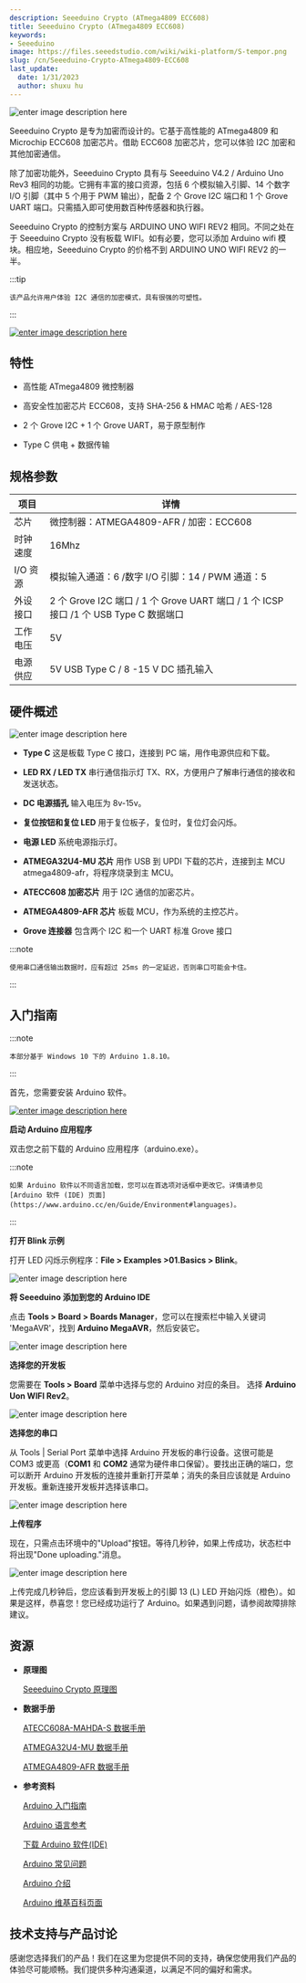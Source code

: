 ```yaml
---
description: Seeeduino Crypto (ATmega4809 ECC608)
title: Seeeduino Crypto (ATmega4809 ECC608)
keywords:
- Seeeduino 
image: https://files.seeedstudio.com/wiki/wiki-platform/S-tempor.png
slug: /cn/Seeeduino-Crypto-ATmega4809-ECC608
last_update:
  date: 1/31/2023
  author: shuxu hu
---
```



![enter image description here](https://files.seeedstudio.com/wiki/Seeeduino-Crypto-ATmega4809-ECC608-/img/Seeed-Crypto-ATmega4809-ECC608-wiki.jpg)


Seeeduino Crypto 是专为加密而设计的。它基于高性能的 ATmega4809 和 Microchip ECC608 加密芯片。借助 ECC608 加密芯片，您可以体验 I2C 加密和其他加密通信。


除了加密功能外，Seeeduino Crypto 具有与 Seeeduino V4.2 / Arduino Uno Rev3 相同的功能。它拥有丰富的接口资源，包括 6 个模拟输入引脚、14 个数字 I/O 引脚（其中 5 个用于 PWM 输出），配备 2 个 Grove I2C 端口和 1 个 Grove UART 端口。只需插入即可使用数百种传感器和执行器。


Seeeduino Crypto 的控制方案与 ARDUINO UNO WIFI REV2 相同。不同之处在于 Seeeduino Crypto 没有板载 WIFI。如有必要，您可以添加 Arduino wifi 模块。相应地，Seeeduino Crypto 的价格不到 ARDUINO UNO WIFI REV2 的一半。


:::tip

    该产品允许用户体验 I2C 通信的加密模式，具有很强的可塑性。
:::


<!-- <p style=":center"><a href="https://www.seeedstudio.com/Seeeduino-Crypto-ATmega4809-ECC608-p-4369.html" target="_blank"><img src="https://files.seeedstudio.com/wiki/Seeed-WiKi/docs/images/300px-Get_One_Now_Banner-ragular.png" /></a></p> -->

[![enter image description here](https://files.seeedstudio.com/wiki/Seeed-WiKi/docs/images/300px-Get_One_Now_Banner-ragular.png)](https://www.seeedstudio.com/Seeeduino-Crypto-ATmega4809-ECC608-p-4369.html)


## 特性


 - 高性能 ATmega4809 微控制器 

 - 高安全性加密芯片 ECC608，支持 SHA-256 & HMAC 哈希 / AES-128

 - 2 个 Grove I2C + 1 个 Grove UART，易于原型制作

 - Type C 供电 + 数据传输


## 规格参数

|项目|详情|
|---|---|
| 芯片 | 微控制器：ATMEGA4809-AFR   / 加密：ECC608 |
| 时钟速度 | 16Mhz |
| I/O 资源 |模拟输入通道：6  /数字 I/O 引脚：14 / PWM 通道：5|
| 外设接口 |2 个 Grove I2C 端口 / 1 个 Grove UART 端口 / 1 个 ICSP 接口 /1 个 USB Type C 数据端口|
| 工作电压 | 5V|
| 电源供应 |5V USB Type C / 8 -15 V DC 插孔输入|


## 硬件概述


![enter image description here](https://files.seeedstudio.com/wiki/Seeeduino-Crypto-ATmega4809-ECC608-/img/Hardware-figure.jpg)


 - **Type C** 这是板载 Type C 接口，连接到 PC 端，用作电源供应和下载。  
 
 - **LED RX / LED TX** 串行通信指示灯 TX、RX，方便用户了解串行通信的接收和发送状态。  
  
 - **DC 电源插孔** 输入电压为 8v-15v。

 - **复位按钮和复位 LED** 用于复位板子，复位时，复位灯会闪烁。

 - **电源 LED** 系统电源指示灯。

 - **ATMEGA32U4-MU 芯片** 用作 USB 到 UPDI 下载的芯片，连接到主 MCU atmega4809-afr，将程序烧录到主 MCU。

 - **ATECC608 加密芯片** 用于 I2C 通信的加密芯片。

 - **ATMEGA4809-AFR 芯片** 板载 MCU，作为系统的主控芯片。

 - **Grove 连接器** 包含两个 I2C 和一个 UART 标准 Grove 接口


:::note

    使用串口通信输出数据时，应有超过 25ms 的一定延迟，否则串口可能会卡住。
:::

## 入门指南


:::note

    本部分基于 Windows 10 下的 Arduino 1.8.10。
:::


首先，您需要安装 Arduino 软件。


[![enter image description here](https://files.seeedstudio.com/wiki/Seeeduino_Stalker_V3_1/images/Download_IDE.png)](https://www.arduino.cc/en/Main/Software)


**启动 Arduino 应用程序**

双击您之前下载的 Arduino 应用程序（arduino.exe）。


:::note
 
    如果 Arduino 软件以不同语言加载，您可以在首选项对话框中更改它。详情请参见 [Arduino 软件 (IDE) 页面](https://www.arduino.cc/en/Guide/Environment#languages)。
:::


**打开 Blink 示例**

打开 LED 闪烁示例程序：**File > Examples >01.Basics > Blink**。


![enter image description here](https://files.seeedstudio.com/wiki/Seeeduino-Crypto-ATmega4809-ECC608-/img/select-blink.png)


**将 Seeeduino 添加到您的 Arduino IDE**


点击 **Tools > Board > Boards Manager**，您可以在搜索栏中输入关键词 'MegaAVR'，找到 **Arduino MegaAVR**，然后安装它。


![enter image description here](https://files.seeedstudio.com/wiki/Seeeduino-Crypto-ATmega4809-ECC608-/img/install.png)


**选择您的开发板**

您需要在 **Tools > Board** 菜单中选择与您的 Arduino 对应的条目。
选择 **Arduino Uon WIFI Rev2**。


![enter image description here](https://files.seeedstudio.com/wiki/Seeeduino-Crypto-ATmega4809-ECC608-/img/board.png)


**选择您的串口**

从 Tools | Serial Port 菜单中选择 Arduino 开发板的串行设备。这很可能是 COM3 或更高（**COM1** 和 **COM2** 通常为硬件串口保留）。要找出正确的端口，您可以断开 Arduino 开发板的连接并重新打开菜单；消失的条目应该就是 Arduino 开发板。重新连接开发板并选择该串口。


![enter image description here](https://files.seeedstudio.com/wiki/Seeeduino-Crypto-ATmega4809-ECC608-/img/port.png)


**上传程序**


现在，只需点击环境中的"Upload"按钮。等待几秒钟，如果上传成功，状态栏中将出现"Done uploading."消息。


![enter image description here](https://files.seeedstudio.com/wiki/Seeeduino_GPRS/img/upload_image.png)


上传完成几秒钟后，您应该看到开发板上的引脚 13 (L) LED 开始闪烁（橙色）。如果是这样，恭喜您！您已经成功运行了 Arduino。如果遇到问题，请参阅故障排除建议。


## 资源


- **原理图**    

   [Seeeduino Crypto 原理图](https://files.seeedstudio.com/wiki/Seeeduino-Crypto-ATmega4809-ECC608-/res/Seeeduino-Crypto-(ATmega4809%26ECC608).zip)  

- **数据手册**

   [ATECC608A-MAHDA-S 数据手册](https://files.seeedstudio.com/wiki/Seeeduino-Crypto-ATmega4809-ECC608-/res/ATECC608A-MAHDA-S-datasheet.pdf)

   [ATMEGA32U4-MU 数据手册](https://files.seeedstudio.com/wiki/Seeeduino-Crypto-ATmega4809-ECC608-/res/ATMEGA32U4-MU-datasheet.pdf)

   [ATMEGA4809-AFR 数据手册](https://files.seeedstudio.com/wiki/Seeeduino-Crypto-ATmega4809-ECC608-/res/ATMEGA4809-AFR-datasheet.pdf)  

- **参考资料**

   [Arduino 入门指南](https://www.arduino.cc/en/Guide/HomePage)

   [Arduino 语言参考](https://www.arduino.cc/en/Reference/HomePage)

   [下载 Arduino 软件(IDE)](https://www.arduino.cc/en/Main/Software)

   [Arduino 常见问题](https://www.arduino.cc/en/Main/FAQ)

   [Arduino 介绍](https://www.arduino.cc/en/guide/introduction)

   [Arduino 维基百科页面](https://en.wikipedia.org/wiki/Arduino)

## 技术支持与产品讨论

感谢您选择我们的产品！我们在这里为您提供不同的支持，确保您使用我们产品的体验尽可能顺畅。我们提供多种沟通渠道，以满足不同的偏好和需求。

<div class="button_tech_support_container">
<a href="https://forum.seeedstudio.com/" class="button_forum"></a> 
<a href="https://www.seeedstudio.com/contacts" class="button_email"></a>
</div>

<div class="button_tech_support_container">
<a href="https://discord.gg/eWkprNDMU7" class="button_discord"></a> 
<a href="https://github.com/Seeed-Studio/wiki-documents/discussions/69" class="button_discussion"></a>
</div>